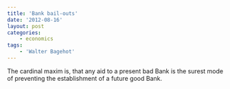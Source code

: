 ```yaml
---
title: 'Bank bail-outs'
date: '2012-08-16'
layout: post
categories:
    - economics
tags:
    - 'Walter Bagehot'
---
```


The cardinal maxim is, that any aid to a present bad Bank is the surest mode of preventing the establishment of a future good Bank.